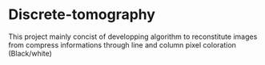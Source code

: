 # Discrete-tomography

This project mainly concist of developping algorithm to reconstitute images from compress informations through line and column pixel coloration (Black/white)
